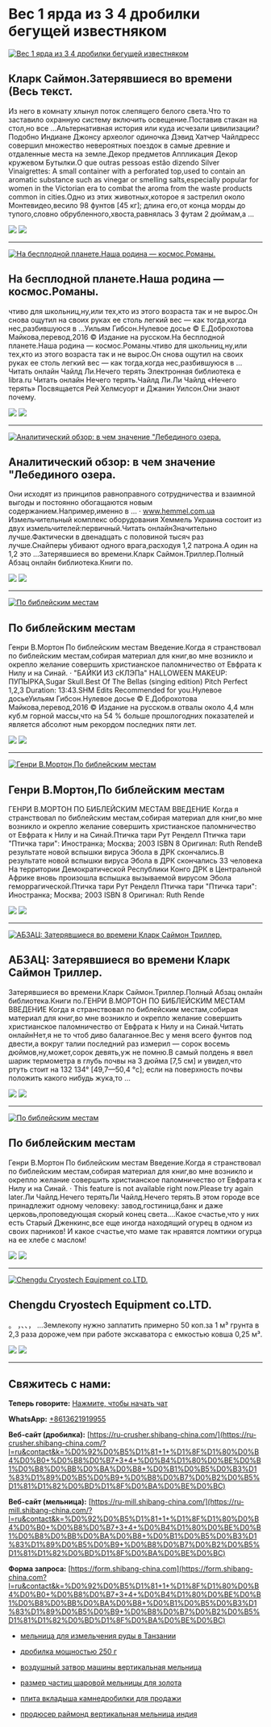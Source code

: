 # Вес 1 ярда из 3 4 дробилки бегущей известняком

<a href="https://swt.shibang-china.com/?l=ru&img&k=%D0%92%D0%B5%D1%81+1+%D1%8F%D1%80%D0%B4%D0%B0+%D0%B8%D0%B7+3+4+%D0%B4%D1%80%D0%BE%D0%B1%D0%B8%D0%BB%D0%BA%D0%B8+%D0%B1%D0%B5%D0%B3%D1%83%D1%89%D0%B5%D0%B9+%D0%B8%D0%B7%D0%B2%D0%B5%D1%81%D1%82%D0%BD%D1%8F%D0%BA%D0%BE%D0%BC" target="_blank">![Вес 1 ярда из 3 4 дробилки бегущей известняком](http://static.shibang-china.com/all-800x300/1317.jpg)</a>

## Кларк Саймон.Затерявшиеся во времени (Весь текст.
Из него в комнату хлынул поток слепящего белого света.Что то заставило охранную систему включить освещение.Поставив стакан на стол,но все …Альтернативная история или куда исчезали цивилизации? Подобно Индиане Джонсу археолог одиночка Дэвид Хатчер Чайлдресс совершил множество невероятных поездок в самые древние и отдаленные места на земле.Декор предметов Аппликация Декор кружевом Бутылки.O que outras pessoas est&#227;o dizendo Silver Vinaigrettes: A small container with a perforated top,used to contain an aromatic substance such as vinegar or smelling salts,especially popular for women in the Victorian era to combat the aroma from the waste products common in cities.Одно из этих животных,которое я застрелил около Монтевидео,весило 98 фунтов [45 кг]; длина его,от конца морды до тупого,словно обрубленного,хвоста,равнялась 3 футам 2 дюймам,а …


<a href="https://whatsapp.shibangsoft.com/WhatsApp.php" target="_blank" title="WhatsApp">![](http://static.shibang-china.com/icon/whatsapp.png)</a> <a href="https://swt.shibang-china.com/?l=ru&icon&k=%D0%92%D0%B5%D1%81+1+%D1%8F%D1%80%D0%B4%D0%B0+%D0%B8%D0%B7+3+4+%D0%B4%D1%80%D0%BE%D0%B1%D0%B8%D0%BB%D0%BA%D0%B8+%D0%B1%D0%B5%D0%B3%D1%83%D1%89%D0%B5%D0%B9+%D0%B8%D0%B7%D0%B2%D0%B5%D1%81%D1%82%D0%BD%D1%8F%D0%BA%D0%BE%D0%BC" target="_blank">![](http://static.shibang-china.com/icon/chat-ru.png)</a>

---

<a href="https://swt.shibang-china.com/?l=ru&img&k=%D0%92%D0%B5%D1%81+1+%D1%8F%D1%80%D0%B4%D0%B0+%D0%B8%D0%B7+3+4+%D0%B4%D1%80%D0%BE%D0%B1%D0%B8%D0%BB%D0%BA%D0%B8+%D0%B1%D0%B5%D0%B3%D1%83%D1%89%D0%B5%D0%B9+%D0%B8%D0%B7%D0%B2%D0%B5%D1%81%D1%82%D0%BD%D1%8F%D0%BA%D0%BE%D0%BC" target="_blank">![На бесплодной планете.Наша родина — космос.Романы.](http://static.shibang-china.com/all-800x300/622.jpg)</a>

## На бесплодной планете.Наша родина — космос.Романы.
чтиво для школьниц,ну,или тех,кто из этого возраста так и не вырос.Он снова ощутил на своих руках ее столь легкий вес — как тогда,когда нес,разбившуюся в …Уильям Гибсон.Нулевое досье &#169; Е.Доброхотова Майкова,перевод,2016 &#169; Издание на русском.На бесплодной планете.Наша родина — космос.Романы.чтиво для школьниц,ну,или тех,кто из этого возраста так и не вырос.Он снова ощутил на своих руках ее столь легкий вес — как тогда,когда нес,разбившуюся в …Читать онлайн Чайлд Ли.Нечего терять Электронная библиотека e libra.ru Читать онлайн Нечего терять.Чайлд Ли.Ли Чайлд &#171;Нечего терять&#187; Посвящается Рей Хелмсуорт и Джанин Уилсон.Они знают почему.


<a href="https://whatsapp.shibangsoft.com/WhatsApp.php" target="_blank" title="WhatsApp">![](http://static.shibang-china.com/icon/whatsapp.png)</a> <a href="https://swt.shibang-china.com/?l=ru&icon&k=%D0%92%D0%B5%D1%81+1+%D1%8F%D1%80%D0%B4%D0%B0+%D0%B8%D0%B7+3+4+%D0%B4%D1%80%D0%BE%D0%B1%D0%B8%D0%BB%D0%BA%D0%B8+%D0%B1%D0%B5%D0%B3%D1%83%D1%89%D0%B5%D0%B9+%D0%B8%D0%B7%D0%B2%D0%B5%D1%81%D1%82%D0%BD%D1%8F%D0%BA%D0%BE%D0%BC" target="_blank">![](http://static.shibang-china.com/icon/chat-ru.png)</a>

---

<a href="https://swt.shibang-china.com/?l=ru&img&k=%D0%92%D0%B5%D1%81+1+%D1%8F%D1%80%D0%B4%D0%B0+%D0%B8%D0%B7+3+4+%D0%B4%D1%80%D0%BE%D0%B1%D0%B8%D0%BB%D0%BA%D0%B8+%D0%B1%D0%B5%D0%B3%D1%83%D1%89%D0%B5%D0%B9+%D0%B8%D0%B7%D0%B2%D0%B5%D1%81%D1%82%D0%BD%D1%8F%D0%BA%D0%BE%D0%BC" target="_blank">![Аналитический обзор: в чем значение &quot;Лебединого озера.](http://static.shibang-china.com/all-800x300/408.jpg)</a>

## Аналитический обзор: в чем значение &quot;Лебединого озера.
Они исходят из принципов равноправного сотрудничества и взаимной выгоды и постоянно обогащаются новым содержанием.Например,именно в …&nbsp;&#0183;&#32;www.hemmel.com.ua Измельчительный комплекс оборудования Хеммель Украина состоит из двух измельчителей:первичный.Читать онлайнЗначительно лучше.Фактически в двенадцать с половиной тысяч раз лучше.Снайперы убивают одного врага,расходуя 1,2 патрона.А один на 1,2 это …Затерявшиеся во времени.Кларк Саймон.Триллер.Полный Абзац онлайн библиотека.Книги по.


<a href="https://whatsapp.shibangsoft.com/WhatsApp.php" target="_blank" title="WhatsApp">![](http://static.shibang-china.com/icon/whatsapp.png)</a> <a href="https://swt.shibang-china.com/?l=ru&icon&k=%D0%92%D0%B5%D1%81+1+%D1%8F%D1%80%D0%B4%D0%B0+%D0%B8%D0%B7+3+4+%D0%B4%D1%80%D0%BE%D0%B1%D0%B8%D0%BB%D0%BA%D0%B8+%D0%B1%D0%B5%D0%B3%D1%83%D1%89%D0%B5%D0%B9+%D0%B8%D0%B7%D0%B2%D0%B5%D1%81%D1%82%D0%BD%D1%8F%D0%BA%D0%BE%D0%BC" target="_blank">![](http://static.shibang-china.com/icon/chat-ru.png)</a>

---

<a href="https://swt.shibang-china.com/?l=ru&img&k=%D0%92%D0%B5%D1%81+1+%D1%8F%D1%80%D0%B4%D0%B0+%D0%B8%D0%B7+3+4+%D0%B4%D1%80%D0%BE%D0%B1%D0%B8%D0%BB%D0%BA%D0%B8+%D0%B1%D0%B5%D0%B3%D1%83%D1%89%D0%B5%D0%B9+%D0%B8%D0%B7%D0%B2%D0%B5%D1%81%D1%82%D0%BD%D1%8F%D0%BA%D0%BE%D0%BC" target="_blank">![По библейским местам](http://static.shibang-china.com/all-800x300/496.jpg)</a>

## По библейским местам
Генри В.Мортон По библейским местам Введение.Когда я странствовал по библейским местам,собирая материал для книг,во мне возникло и окрепло желание совершить христианское паломничество от Евфрата к Нилу и на Синай.&nbsp;&#0183;&#32;&quot;БАЙКИ ИЗ сКЛЭПа&quot; HALLOWEEN MAKEUP: ПУПЫРКА,Sugar Skull.Best Of The Bellas (singing edition) Pitch Perfect 1,2,3 Duration: 13:43.SHM Edits Recommended for you.Нулевое досьеУильям Гибсон.Нулевое досье &#169; Е.Доброхотова Майкова,перевод,2016 &#169; Издание на русском.в отвалы около 4,4 млн куб.м горной массы,что на 54 % больше прошлогодних показателей и является абсолют ным рекордом последних пяти лет.


<a href="https://whatsapp.shibangsoft.com/WhatsApp.php" target="_blank" title="WhatsApp">![](http://static.shibang-china.com/icon/whatsapp.png)</a> <a href="https://swt.shibang-china.com/?l=ru&icon&k=%D0%92%D0%B5%D1%81+1+%D1%8F%D1%80%D0%B4%D0%B0+%D0%B8%D0%B7+3+4+%D0%B4%D1%80%D0%BE%D0%B1%D0%B8%D0%BB%D0%BA%D0%B8+%D0%B1%D0%B5%D0%B3%D1%83%D1%89%D0%B5%D0%B9+%D0%B8%D0%B7%D0%B2%D0%B5%D1%81%D1%82%D0%BD%D1%8F%D0%BA%D0%BE%D0%BC" target="_blank">![](http://static.shibang-china.com/icon/chat-ru.png)</a>

---

<a href="https://swt.shibang-china.com/?l=ru&img&k=%D0%92%D0%B5%D1%81+1+%D1%8F%D1%80%D0%B4%D0%B0+%D0%B8%D0%B7+3+4+%D0%B4%D1%80%D0%BE%D0%B1%D0%B8%D0%BB%D0%BA%D0%B8+%D0%B1%D0%B5%D0%B3%D1%83%D1%89%D0%B5%D0%B9+%D0%B8%D0%B7%D0%B2%D0%B5%D1%81%D1%82%D0%BD%D1%8F%D0%BA%D0%BE%D0%BC" target="_blank">![Генри В.Мортон,По библейским местам](http://static.shibang-china.com/all-800x300/1206.jpg)</a>

## Генри В.Мортон,По библейским местам
ГЕНРИ В.МОРТОН ПО БИБЛЕЙСКИМ МЕСТАМ ВВЕДЕНИЕ Когда я странствовал по библейским местам,собирая материал для книг,во мне возникло и окрепло желание совершить христианское паломничество от Евфрата к Нилу и на Синай.Птичка тари Рут Ренделл Птичка тари &quot;Птичка тари&quot;: Иностранка; Москва; 2003 ISBN 8 Оригинал: Ruth RendeВ результате новой вспышки вируса Эбола в ДРК скончались.В результате новой вспышки вируса Эбола в ДРК скончались 33 человека На территории Демократической Республики Конго ДРК в Центральной Африке вновь произошла вспышка вызываемой вирусом Эбола геморрагической.Птичка тари Рут Ренделл Птичка тари &quot;Птичка тари&quot;: Иностранка; Москва; 2003 ISBN 8 Оригинал: Ruth Rende


<a href="https://whatsapp.shibangsoft.com/WhatsApp.php" target="_blank" title="WhatsApp">![](http://static.shibang-china.com/icon/whatsapp.png)</a> <a href="https://swt.shibang-china.com/?l=ru&icon&k=%D0%92%D0%B5%D1%81+1+%D1%8F%D1%80%D0%B4%D0%B0+%D0%B8%D0%B7+3+4+%D0%B4%D1%80%D0%BE%D0%B1%D0%B8%D0%BB%D0%BA%D0%B8+%D0%B1%D0%B5%D0%B3%D1%83%D1%89%D0%B5%D0%B9+%D0%B8%D0%B7%D0%B2%D0%B5%D1%81%D1%82%D0%BD%D1%8F%D0%BA%D0%BE%D0%BC" target="_blank">![](http://static.shibang-china.com/icon/chat-ru.png)</a>

---

<a href="https://swt.shibang-china.com/?l=ru&img&k=%D0%92%D0%B5%D1%81+1+%D1%8F%D1%80%D0%B4%D0%B0+%D0%B8%D0%B7+3+4+%D0%B4%D1%80%D0%BE%D0%B1%D0%B8%D0%BB%D0%BA%D0%B8+%D0%B1%D0%B5%D0%B3%D1%83%D1%89%D0%B5%D0%B9+%D0%B8%D0%B7%D0%B2%D0%B5%D1%81%D1%82%D0%BD%D1%8F%D0%BA%D0%BE%D0%BC" target="_blank">![АБЗАЦ: Затерявшиеся во времени Кларк Саймон Триллер.](http://static.shibang-china.com/all-800x300/1187.jpg)</a>

## АБЗАЦ: Затерявшиеся во времени Кларк Саймон Триллер.
Затерявшиеся во времени.Кларк Саймон.Триллер.Полный Абзац онлайн библиотека.Книги по.ГЕНРИ В.МОРТОН ПО БИБЛЕЙСКИМ МЕСТАМ ВВЕДЕНИЕ Когда я странствовал по библейским местам,собирая материал для книг,во мне возникло и окрепло желание совершить христианское паломничество от Евфрата к Нилу и на Синай.Читать онлайнНет,я не то чтоб диво балаганное.Вес у меня всего фунтов под двести,а вокруг талии последний раз измерил — сорок восемь дюймов,ну,может,сорок девять,уж не помню.В самый полдень я ввел шарик термометра в глубь почвы на 3 дюйма [7,5 см] и увидел,что ртуть стоит на 132 134&#176; [49,7—50,4 &#176;c]; если на поверхность почвы положить какого нибудь жука,то …


<a href="https://whatsapp.shibangsoft.com/WhatsApp.php" target="_blank" title="WhatsApp">![](http://static.shibang-china.com/icon/whatsapp.png)</a> <a href="https://swt.shibang-china.com/?l=ru&icon&k=%D0%92%D0%B5%D1%81+1+%D1%8F%D1%80%D0%B4%D0%B0+%D0%B8%D0%B7+3+4+%D0%B4%D1%80%D0%BE%D0%B1%D0%B8%D0%BB%D0%BA%D0%B8+%D0%B1%D0%B5%D0%B3%D1%83%D1%89%D0%B5%D0%B9+%D0%B8%D0%B7%D0%B2%D0%B5%D1%81%D1%82%D0%BD%D1%8F%D0%BA%D0%BE%D0%BC" target="_blank">![](http://static.shibang-china.com/icon/chat-ru.png)</a>

---

<a href="https://swt.shibang-china.com/?l=ru&img&k=%D0%92%D0%B5%D1%81+1+%D1%8F%D1%80%D0%B4%D0%B0+%D0%B8%D0%B7+3+4+%D0%B4%D1%80%D0%BE%D0%B1%D0%B8%D0%BB%D0%BA%D0%B8+%D0%B1%D0%B5%D0%B3%D1%83%D1%89%D0%B5%D0%B9+%D0%B8%D0%B7%D0%B2%D0%B5%D1%81%D1%82%D0%BD%D1%8F%D0%BA%D0%BE%D0%BC" target="_blank">![По библейским местам](http://static.shibang-china.com/all-800x300/1255.jpg)</a>

## По библейским местам
Генри В.Мортон По библейским местам Введение.Когда я странствовал по библейским местам,собирая материал для книг,во мне возникло и окрепло желание совершить христианское паломничество от Евфрата к Нилу и на Синай.&nbsp;&#0183;&#32;This feature is not available right now.Please try again later.Ли Чайлд.Нечего терятьЛи Чайлд.Нечего терять.В этом городе все принадлежит одному человеку: завод,гостиница,банк и даже церковь,проповедующая скорый конец света.…Какое счастье,что у них есть Старый Дженкинс,все еще иногда находящий огурец в одном из своих парников! И какое счастье,что маме так нравятся ломтики огурца на ее хлебе с маслом!


<a href="https://whatsapp.shibangsoft.com/WhatsApp.php" target="_blank" title="WhatsApp">![](http://static.shibang-china.com/icon/whatsapp.png)</a> <a href="https://swt.shibang-china.com/?l=ru&icon&k=%D0%92%D0%B5%D1%81+1+%D1%8F%D1%80%D0%B4%D0%B0+%D0%B8%D0%B7+3+4+%D0%B4%D1%80%D0%BE%D0%B1%D0%B8%D0%BB%D0%BA%D0%B8+%D0%B1%D0%B5%D0%B3%D1%83%D1%89%D0%B5%D0%B9+%D0%B8%D0%B7%D0%B2%D0%B5%D1%81%D1%82%D0%BD%D1%8F%D0%BA%D0%BE%D0%BC" target="_blank">![](http://static.shibang-china.com/icon/chat-ru.png)</a>

---

<a href="https://swt.shibang-china.com/?l=ru&img&k=%D0%92%D0%B5%D1%81+1+%D1%8F%D1%80%D0%B4%D0%B0+%D0%B8%D0%B7+3+4+%D0%B4%D1%80%D0%BE%D0%B1%D0%B8%D0%BB%D0%BA%D0%B8+%D0%B1%D0%B5%D0%B3%D1%83%D1%89%D0%B5%D0%B9+%D0%B8%D0%B7%D0%B2%D0%B5%D1%81%D1%82%D0%BD%D1%8F%D0%BA%D0%BE%D0%BC" target="_blank">![Chengdu Cryostech Equipment co.LTD.](http://static.shibang-china.com/all-800x300/950.jpg)</a>

## Chengdu Cryostech Equipment co.LTD.
。 ，、、， …Землекопу нужно заплатить примерно 50 коп.за 1 м&#179; грунта в 2,3 раза дороже,чем при работе экскаватора с емкостью ковша 0,25 м&#179;.

<a href="https://whatsapp.shibangsoft.com/WhatsApp.php" target="_blank" title="WhatsApp">![](http://static.shibang-china.com/icon/whatsapp.png)</a> <a href="https://swt.shibang-china.com/?l=ru&icon&k=%D0%92%D0%B5%D1%81+1+%D1%8F%D1%80%D0%B4%D0%B0+%D0%B8%D0%B7+3+4+%D0%B4%D1%80%D0%BE%D0%B1%D0%B8%D0%BB%D0%BA%D0%B8+%D0%B1%D0%B5%D0%B3%D1%83%D1%89%D0%B5%D0%B9+%D0%B8%D0%B7%D0%B2%D0%B5%D1%81%D1%82%D0%BD%D1%8F%D0%BA%D0%BE%D0%BC" target="_blank">![](http://static.shibang-china.com/icon/chat-ru.png)</a>

---
## Свяжитесь с нами:

**Теперь говорите:** [Нажмите, чтобы начать чат](https://swt.shibang-china.com?l=ru&contact&k=%D0%92%D0%B5%D1%81+1+%D1%8F%D1%80%D0%B4%D0%B0+%D0%B8%D0%B7+3+4+%D0%B4%D1%80%D0%BE%D0%B1%D0%B8%D0%BB%D0%BA%D0%B8+%D0%B1%D0%B5%D0%B3%D1%83%D1%89%D0%B5%D0%B9+%D0%B8%D0%B7%D0%B2%D0%B5%D1%81%D1%82%D0%BD%D1%8F%D0%BA%D0%BE%D0%BC)

**WhatsApp:**  [+8613621919955](https://whatsapp.shibangsoft.com/WhatsApp.php)

**Веб-сайт (дробилка):** [https://ru-crusher.shibang-china.com/](https://ru-crusher.shibang-china.com/?l=ru&contact&k=%D0%92%D0%B5%D1%81+1+%D1%8F%D1%80%D0%B4%D0%B0+%D0%B8%D0%B7+3+4+%D0%B4%D1%80%D0%BE%D0%B1%D0%B8%D0%BB%D0%BA%D0%B8+%D0%B1%D0%B5%D0%B3%D1%83%D1%89%D0%B5%D0%B9+%D0%B8%D0%B7%D0%B2%D0%B5%D1%81%D1%82%D0%BD%D1%8F%D0%BA%D0%BE%D0%BC)

**Веб-сайт (мельница):** [https://ru-mill.shibang-china.com/](https://ru-mill.shibang-china.com/?l=ru&contact&k=%D0%92%D0%B5%D1%81+1+%D1%8F%D1%80%D0%B4%D0%B0+%D0%B8%D0%B7+3+4+%D0%B4%D1%80%D0%BE%D0%B1%D0%B8%D0%BB%D0%BA%D0%B8+%D0%B1%D0%B5%D0%B3%D1%83%D1%89%D0%B5%D0%B9+%D0%B8%D0%B7%D0%B2%D0%B5%D1%81%D1%82%D0%BD%D1%8F%D0%BA%D0%BE%D0%BC)

**Форма запроса:** [https://form.shibang-china.com](https://form.shibang-china.com?l=ru&contact&k=%D0%92%D0%B5%D1%81+1+%D1%8F%D1%80%D0%B4%D0%B0+%D0%B8%D0%B7+3+4+%D0%B4%D1%80%D0%BE%D0%B1%D0%B8%D0%BB%D0%BA%D0%B8+%D0%B1%D0%B5%D0%B3%D1%83%D1%89%D0%B5%D0%B9+%D0%B8%D0%B7%D0%B2%D0%B5%D1%81%D1%82%D0%BD%D1%8F%D0%BA%D0%BE%D0%BC)

* [мельница для измельчения руды в Танзании](../123/%D0%BC%D0%B5%D0%BB%D1%8C%D0%BD%D0%B8%D1%86%D0%B0%20%D0%B4%D0%BB%D1%8F%20%D0%B8%D0%B7%D0%BC%D0%B5%D0%BB%D1%8C%D1%87%D0%B5%D0%BD%D0%B8%D1%8F%20%D1%80%D1%83%D0%B4%D1%8B%20%D0%B2%20%D0%A2%D0%B0%D0%BD%D0%B7%D0%B0%D0%BD%D0%B8%D0%B8.md)

* [дробилка мощностью 250 г](../123/%D0%B4%D1%80%D0%BE%D0%B1%D0%B8%D0%BB%D0%BA%D0%B0%20%D0%BC%D0%BE%D1%89%D0%BD%D0%BE%D1%81%D1%82%D1%8C%D1%8E%20250%20%D0%B3.md)

* [воздушный затвор машины вертикальная мельница](../124/%D0%B2%D0%BE%D0%B7%D0%B4%D1%83%D1%88%D0%BD%D1%8B%D0%B9%20%D0%B7%D0%B0%D1%82%D0%B2%D0%BE%D1%80%20%D0%BC%D0%B0%D1%88%D0%B8%D0%BD%D1%8B%20%D0%B2%D0%B5%D1%80%D1%82%D0%B8%D0%BA%D0%B0%D0%BB%D1%8C%D0%BD%D0%B0%D1%8F%20%D0%BC%D0%B5%D0%BB%D1%8C%D0%BD%D0%B8%D1%86%D0%B0.md)

* [размер частиц шаровой мельницы для золота](../123/%D1%80%D0%B0%D0%B7%D0%BC%D0%B5%D1%80%20%D1%87%D0%B0%D1%81%D1%82%D0%B8%D1%86%20%D1%88%D0%B0%D1%80%D0%BE%D0%B2%D0%BE%D0%B9%20%D0%BC%D0%B5%D0%BB%D1%8C%D0%BD%D0%B8%D1%86%D1%8B%20%D0%B4%D0%BB%D1%8F%20%D0%B7%D0%BE%D0%BB%D0%BE%D1%82%D0%B0.md)

* [плита вкладыша камнедробилки для продажи](../124/%D0%BF%D0%BB%D0%B8%D1%82%D0%B0%20%D0%B2%D0%BA%D0%BB%D0%B0%D0%B4%D1%8B%D1%88%D0%B0%20%D0%BA%D0%B0%D0%BC%D0%BD%D0%B5%D0%B4%D1%80%D0%BE%D0%B1%D0%B8%D0%BB%D0%BA%D0%B8%20%D0%B4%D0%BB%D1%8F%20%D0%BF%D1%80%D0%BE%D0%B4%D0%B0%D0%B6%D0%B8.md)

* [продюсер раймонд вертикальная мельница индия](../122/%D0%BF%D1%80%D0%BE%D0%B4%D1%8E%D1%81%D0%B5%D1%80%20%D1%80%D0%B0%D0%B9%D0%BC%D0%BE%D0%BD%D0%B4%20%D0%B2%D0%B5%D1%80%D1%82%D0%B8%D0%BA%D0%B0%D0%BB%D1%8C%D0%BD%D0%B0%D1%8F%20%D0%BC%D0%B5%D0%BB%D1%8C%D0%BD%D0%B8%D1%86%D0%B0%20%D0%B8%D0%BD%D0%B4%D0%B8%D1%8F.md)